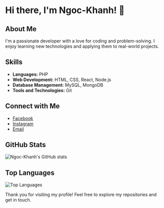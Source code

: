 # Hi there, I'm Ngoc-Khanh! 👋

## About Me
I'm a passionate developer with a love for coding and problem-solving. I enjoy learning new technologies and applying them to real-world projects.

## Skills
- **Languages:** PHP
- **Web Development:** HTML, CSS, React, Node.js
- **Database Management:** MySQL, MongoDB
- **Tools and Technologies:** Git

## Connect with Me
- [Facebook](https://www.facebook.com/ngockhanh2k3)
- [Instagram](https://www.instagram.com/k_rug.0907/)
- [Email](mailto:dongockhanh2003@gmail.com)

## GitHub Stats
![Ngoc-Khanh's GitHub stats](https://github-readme-stats.vercel.app/api?username=Ngoc-Khanh&show_icons=true&theme=radical)

## Top Languages
![Top Languages](https://github-readme-stats.vercel.app/api/top-langs/?username=Ngoc-Khanh&layout=compact&theme=radical)

Thank you for visiting my profile! Feel free to explore my repositories and get in touch.
